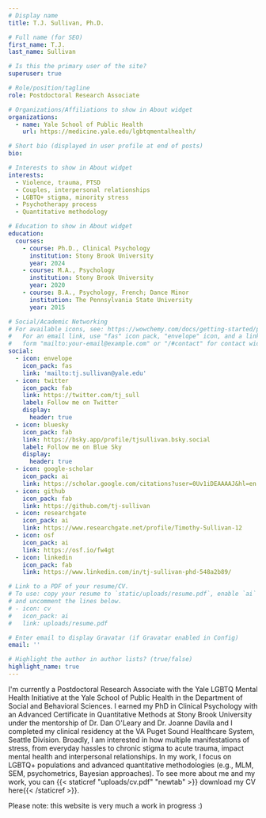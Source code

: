 ```yaml
---
# Display name
title: T.J. Sullivan, Ph.D.

# Full name (for SEO)
first_name: T.J.
last_name: Sullivan

# Is this the primary user of the site?
superuser: true

# Role/position/tagline
role: Postdoctoral Research Associate

# Organizations/Affiliations to show in About widget
organizations:
  - name: Yale School of Public Health
    url: https://medicine.yale.edu/lgbtqmentalhealth/

# Short bio (displayed in user profile at end of posts)
bio: 

# Interests to show in About widget
interests:
  - Violence, trauma, PTSD
  - Couples, interpersonal relationships
  - LGBTQ+ stigma, minority stress
  - Psychotherapy process
  - Quantitative methodology

# Education to show in About widget
education:
  courses:
    - course: Ph.D., Clinical Psychology
      institution: Stony Brook University
      year: 2024
    - course: M.A., Psychology
      institution: Stony Brook University
      year: 2020
    - course: B.A., Psychology, French; Dance Minor 
      institution: The Pennsylvania State University
      year: 2015

# Social/Academic Networking
# For available icons, see: https://wowchemy.com/docs/getting-started/page-builder/#icons
#   For an email link, use "fas" icon pack, "envelope" icon, and a link in the
#   form "mailto:your-email@example.com" or "/#contact" for contact widget.
social:
  - icon: envelope
    icon_pack: fas
    link: 'mailto:tj.sullivan@yale.edu'
  - icon: twitter
    icon_pack: fab
    link: https://twitter.com/tj_sull
    label: Follow me on Twitter
    display:
      header: true
  - icon: bluesky
    icon_pack: fab
    link: https://bsky.app/profile/tjsullivan.bsky.social
    label: Follow me on Blue Sky 
    display:
      header: true
  - icon: google-scholar
    icon_pack: ai
    link: https://scholar.google.com/citations?user=0Uv1iDEAAAAJ&hl=en
  - icon: github
    icon_pack: fab
    link: https://github.com/tj-sullivan
  - icon: researchgate
    icon_pack: ai
    link: https://www.researchgate.net/profile/Timothy-Sullivan-12
  - icon: osf
    icon_pack: ai
    link: https://osf.io/fw4gt
  - icon: linkedin
    icon_pack: fab
    link: https://www.linkedin.com/in/tj-sullivan-phd-548a2b89/

# Link to a PDF of your resume/CV.
# To use: copy your resume to `static/uploads/resume.pdf`, enable `ai` icons in `params.yaml`,
# and uncomment the lines below.
# - icon: cv
#   icon_pack: ai
#   link: uploads/resume.pdf

# Enter email to display Gravatar (if Gravatar enabled in Config)
email: ''

# Highlight the author in author lists? (true/false)
highlight_name: true
---
```


I'm currently a Postdoctoral Research Associate with the Yale LGBTQ Mental Health Initiative at the Yale School of Public Health in the Department of Social and Behavioral Sciences. I earned my PhD in Clinical Psychology with an Advanced Certificate in Quantitative Methods at Stony Brook University under the mentorship of Dr. Dan O'Leary and Dr. Joanne Davila and I completed my clinical residency at the VA Puget Sound Healthcare System, Seattle Division. Broadly, I am interested in how multiple manifestations of stress, from everyday hassles to chronic stigma to acute trauma, impact mental health and interpersonal relationships. In my work, I focus on LGBTQ+ populations and advanced quantitative methodologies (e.g., MLM, SEM, psychometrics, Bayesian approaches). To see more about me and my work, you can {{< staticref "uploads/cv.pdf" "newtab" >}} download my CV here{{< /staticref >}}.

Please note: this website is very much a work in progress :)
